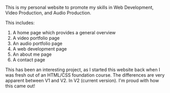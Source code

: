 This is my personal website to promote my skills in Web Development, Video Production, and Audio Production.

This includes:
1. A home page which provides a general overview
2. A video portfolio page
3. An audio portfolio page
4. A web development page
5. An about me page
6. A contact page

This has been an interesting project, as I started this website back when I was fresh out of an HTML/CSS foundation course. The differences are very apparent between V1 and V2. In V2 (current version). I'm proud with how this came out!